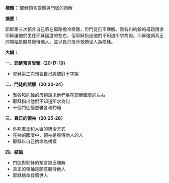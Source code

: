**標題：** 耶穌預言受難與門徒的誤解

**摘要：**

耶穌第三次預言自己將在耶路撒冷受難，但門徒仍不理解。雅各和約翰的母親請求耶穌讓他們坐在耶穌國度的左右，但耶穌指出他們不知道所求為何。耶穌強調真正的領袖是願意服侍他人，並以自己捨命救贖世人為榜樣。

**大綱：**

**一、耶穌預言受難（20:17-19）**
* 耶穌第三次預言自己將被釘十字架

**二、門徒的誤解（20:20-24）**
* 雅各和約翰的母親請求他們坐在耶穌國度的左右
* 耶穌指出他們不知道所求為何
* 十個門徒惱怒雅各和約翰

**三、真正的領袖（20:25-28）**
* 外邦君王和大臣的統治方式
* 在神的國度中，領袖是服侍他人的人
* 耶穌以自己捨命為榜樣

**四、結論**
* 門徒對耶穌的預言缺乏理解
* 真正的領袖是願意服侍他人
* 耶穌捨命救贖世人